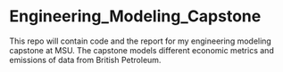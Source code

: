 # Engineering_Modeling_Capstone
This repo will contain code and the report for my engineering modeling capstone at MSU. The capstone models different economic metrics and emissions of data from British Petroleum.
